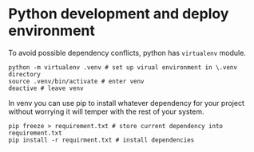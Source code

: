# Python development and deploy environment

To avoid possible dependency conflicts, python has `virtualenv` module. 

```
python -m virtualenv .venv # set up virual environment in \.venv directory
source .venv/bin/activate # enter venv
deactive # leave venv
```

In venv you can use pip to install whatever dependency for your project without worrying it will temper with the rest of your system.

```
pip freeze > requirement.txt # store current dependency into requirement.txt
pip install -r requirment.txt # install dependencies
```
